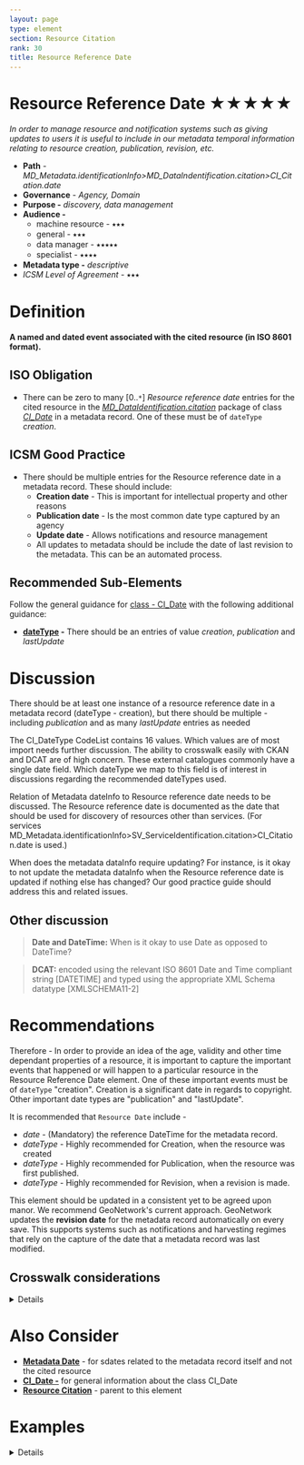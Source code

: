 ```yaml
---
layout: page
type: element
section: Resource Citation
rank: 30
title: Resource Reference Date 
---
```

#  Resource Reference Date ★★★★★
*In order to manage resource and notification systems such as giving updates to users it is useful to include in our metadata temporal information relating to resource creation, publication, revision, etc.*

- **Path** - *MD_Metadata.identificationInfo>MD_DataIndentification.citation>CI_Citation.date*
- **Governance** -  *Agency, Domain*
- **Purpose -** *discovery, data management*
- **Audience -**
  - machine resource - ⭑⭑⭑
  - general - ⭑⭑⭑
  - data manager - ⭑⭑⭑⭑⭑
  - specialist - ⭑⭑⭑⭑
- **Metadata type -** *descriptive*
- *ICSM Level of Agreement* - ⭑⭑⭑

# Definition
**A named and dated event associated with the cited resource (in ISO 8601 format).**

## ISO Obligation
- There can be zero to many [0..`*`] *Resource reference date* entries for the cited resource in the  *[MD_DataIdentification.citation](./ResourceCitation)* package of class *[CI_Date](./class-CI_Date)* in a metadata record.  One of these must be of `dateType` *creation*.

## ICSM Good Practice
- There should be multiple entries for the Resource reference date in a metadata record.  These should include:
  - **Creation date** - This is important for intellectual property and other reasons
  - **Publication date** - Is the most common date type captured by an agency
  - **Update date** - Allows notifications and resource management
  - All updates to metadata should be include the date of last revision to the metadata. This can be an automated process.

## Recommended Sub-Elements
Follow the general guidance for [class - CI_Date](./class-CI_Date) with the following additional guidance:
- **[dateType](http://wiki.esipfed.org/index.php/ISO_19115-3_Codelists#CI_DateTypeCode) -**  There should be an entries of value *creation*, *publication* and *lastUpdate*

# Discussion
There should be at least one instance of a resource reference date in a metadata record (dateType - creation), but there should be multiple - including *publication* and as many *lastUpdate* entries as needed

The CI_DateType CodeList contains 16 values. Which values are of most import needs further discussion. The ability to crosswalk easily with CKAN and DCAT are of high concern. These external catalogues commonly have a single date field. Which dateType we map to this field is of interest in discussions regarding the recommended dateTypes used.

Relation of Metadata dateInfo to Resource reference date needs to be discussed. The Resource reference date is documented as the date that should be used for discovery of resources other than services. (For services MD_Metadata.identificationInfo>SV_ServiceIdentification.citation>CI_Citation.date is used.)

When does the metadata dataInfo require updating? For instance, is it okay to not update the metadata dataInfo when the Resource reference date is updated if nothing else has changed? Our good practice guide should address this and related issues.


## Other discussion
> **Date and DateTime:**
When is it okay to use Date as opposed to DateTime?

> **DCAT:**
encoded using the relevant ISO 8601 Date and Time compliant string [DATETIME] and typed using the appropriate XML Schema datatype [XMLSCHEMA11-2]


# Recommendations
Therefore - In order to provide an idea of the age, validity and other time dependant properties of a resource, it is important to capture the important events that happened or will happen to a particular resource in the Resource Reference Date element.  One of these important events must be of `dateType` "creation".  Creation is a significant date in regards to copyright. Other important date types are "publication" and "lastUpdate".

It is recommended that `Resource Date` include - 
- *date* - (Mandatory) the reference DateTime for the metadata record.
- *dateType* - Highly recommended for Creation, when the resource was created
- *dateType* - Highly recommended for Publication, when the resource was first published.
- *dateType* - Highly recommended for Revision, when a revision is made.

This element should be updated in a consistent yet to be agreed upon manor.  We recommend GeoNetwork's current approach.  GeoNetwork updates the **revision date** for the metadata record automatically on every save. This supports systems such as notifications and harvesting regimes that  rely on the capture of the date that a metadata record was last modified.

## Crosswalk considerations

<details>

### Dublin core / CKAN / data.govt.nz
Maps to `date (publication, update)`

### DCAT
Maps to `dct:issued* and *dct:modified`

### RIF-CS
Maps to `Date`

</details>

# Also Consider
- **[Metadata Date](./MetadataDate)** - for sdates related to the metadata record itself and not the cited resource
- **[CI_Date -](./class-CI_Date)** for general information about the class CI_Date
- **[Resource  Citation](./ResourceCitation)** - parent to this element

# Examples

<details>

## XML
```
</mdb:MD_Metadata>
....
   <mdb:identificationInfo>
      <mri:MD_DataIdentification>
         <mri:citation>
            <cit:CI_Citation>
            ....
   		<cit:date>
                  <cit:CI_Date>
                     <cit:date>
                        <gco:Date>2018-06-11</gco:Date>
                     </cit:date>
                     <cit:dateType>
                        <cit:CI_DateTypeCode codeList="http://standards.iso.org/ittf/PubliclyAvailableStandards/ISO_19139_Schemas/resources/codelist/ML_gmxCodelists.xml#CI_DateTypeCode"
                                             codeListValue="creation"/>
                     </cit:dateType>
                  </cit:CI_Date>
               </cit:date>
               <cit:date>
                  <cit:CI_Date>
                     <cit:date>
                        <gco:Date>2019-06-11</gco:Date>
                     </cit:date>
                     <cit:dateType>
                        <cit:CI_DateTypeCode codeList="http://standards.iso.org/ittf/PubliclyAvailableStandards/ISO_19139_Schemas/resources/codelist/ML_gmxCodelists.xml#CI_DateTypeCode"
                                             codeListValue="lastUpdate"/>
                     </cit:dateType>
                  </cit:CI_Date>
               </cit:date>
               ....
            </cit:CI_Citation>
          </mri:citation>
          ....
      </mri:MD_DataIdentification>
   </mdb:identificationInfo>
....
</mdb:MD_Metadata>
```

## UML diagrams
Recommended elements highlighted in Yellow
![resourceDate](../images/ResourceDateUML.png)

</details>
